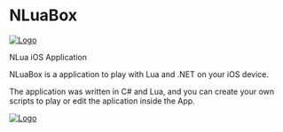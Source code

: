 NLuaBox
=======

[![Logo](https://raw.github.com/codefoco/NLuaBox/master/Resources/Icons/AppIcon40x40@2x.png)]()

NLua iOS Application

NLuaBox is a application to play with Lua and .NET on your iOS device.

The application was written in C# and Lua, and you can create your own scripts to play or edit the aplication inside the App.

[![Logo](https://raw.github.com/codefoco/NLuaBox/master/NLuaBox.gif)]()